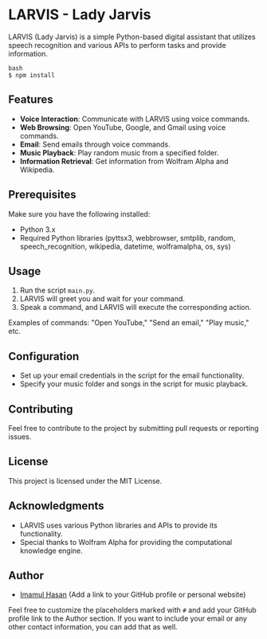 # LARVIS - Lady Jarvis

LARVIS (Lady Jarvis) is a simple Python-based digital assistant that utilizes speech recognition and various APIs to perform tasks and provide information.
```
bash
$ npm install
```

## Features

- **Voice Interaction**: Communicate with LARVIS using voice commands.
- **Web Browsing**: Open YouTube, Google, and Gmail using voice commands.
- **Email**: Send emails through voice commands.
- **Music Playback**: Play random music from a specified folder.
- **Information Retrieval**: Get information from Wolfram Alpha and Wikipedia.

## Prerequisites

Make sure you have the following installed:

- Python 3.x
- Required Python libraries (pyttsx3, webbrowser, smtplib, random, speech_recognition, wikipedia, datetime, wolframalpha, os, sys)

## Usage

1. Run the script `main.py`.
2. LARVIS will greet you and wait for your command.
3. Speak a command, and LARVIS will execute the corresponding action.

Examples of commands: "Open YouTube," "Send an email," "Play music," etc.

## Configuration

- Set up your email credentials in the script for the email functionality.
- Specify your music folder and songs in the script for music playback.

## Contributing

Feel free to contribute to the project by submitting pull requests or reporting issues.

## License

This project is licensed under the MIT License.

## Acknowledgments

- LARVIS uses various Python libraries and APIs to provide its functionality.
- Special thanks to Wolfram Alpha for providing the computational knowledge engine.

## Author

- [Imamul Hasan](https://imamul5641.github.io/imamulhasan.github.io/) (Add a link to your GitHub profile or personal website)
  
Feel free to customize the placeholders marked with `#` and add your GitHub profile link to the Author section. If you want to include your email or any other contact information, you can add that as well.
